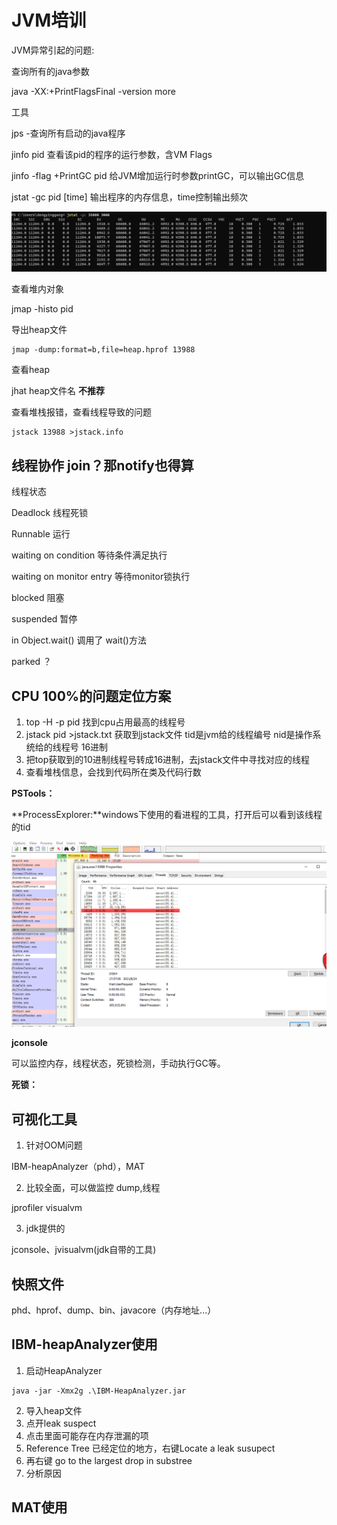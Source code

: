 # JVM培训

JVM异常引起的问题:





查询所有的java参数

java -XX:+PrintFlagsFinal -version more



工具

jps -查询所有启动的java程序

jinfo pid 查看该pid的程序的运行参数，含VM Flags

jinfo -flag +PrintGC pid 给JVM增加运行时参数printGC，可以输出GC信息

jstat -gc pid [time] 输出程序的内存信息，time控制输出频次

![image-20210821110901341](图片/image-20210821110901341.png)



查看堆内对象

jmap -histo pid



导出heap文件

```shell
jmap -dump:format=b,file=heap.hprof 13988
```

查看heap



jhat heap文件名 **不推荐**



查看堆栈报错，查看线程导致的问题

```shell
jstack 13988 >jstack.info
```



##  线程协作 join？那notify也得算



线程状态

Deadlock 线程死锁

Runnable 运行

waiting on condition 等待条件满足执行

waiting on monitor entry 等待monitor锁执行

blocked 阻塞

suspended 暂停

in Object.wait() 调用了 wait()方法

parked ？



## CPU 100%的问题定位方案

1. top -H -p pid 找到cpu占用最高的线程号
2. jstack pid >jstack.txt  获取到jstack文件 tid是jvm给的线程编号 nid是操作系统给的线程号 16进制
3. 把top获取到的10进制线程号转成16进制，去jstack文件中寻找对应的线程
4. 查看堆栈信息，会找到代码所在类及代码行数

**PSTools：**



**ProcessExplorer:**windows下使用的看进程的工具，打开后可以看到该线程的tid

![image-20210824182946033](图片/image-20210824182946033.png)

**jconsole**

可以监控内存，线程状态，死锁检测，手动执行GC等。



**死锁：**



## 可视化工具

1. 针对OOM问题

IBM-heapAnalyzer（phd），MAT

2. 比较全面，可以做监控 dump,线程

jprofiler visualvm

3. jdk提供的

jconsole、jvisualvm(jdk自带的工具)

## 快照文件

phd、hprof、dump、bin、javacore（内存地址...）

## IBM-heapAnalyzer使用

1. 启动HeapAnalyzer

```shell
java -jar -Xmx2g .\IBM-HeapAnalyzer.jar
```

2. 导入heap文件
3. 点开leak suspect
4. 点击里面可能存在内存泄漏的项
5. Reference Tree 已经定位的地方，右键Locate a leak susupect
6. 再右键 go to the largest drop in substree
7. 分析原因

## MAT使用





